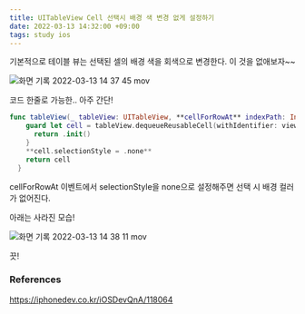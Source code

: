 ```yaml
---
title: UITableView Cell 선택시 배경 색 변경 없게 설정하기
date: 2022-03-13 14:32:00 +09:00
tags: study ios 
---
```


기본적으로 테이블 뷰는 선택된 셀의 배경 색을 회색으로 변경한다. 이 것을 없애보자~~

![화면 기록 2022-03-13 14 37 45 mov](https://user-images.githubusercontent.com/40792935/158046901-38183acb-f1eb-4171-a54e-ef692d26b43d.gif)

코드 한줄로 가능한.. 아주 간단!

```swift
func tableView(_ tableView: UITableView, **cellForRowAt** indexPath: IndexPath) -> UITableViewCell {
    guard let cell = tableView.dequeueReusableCell(withIdentifier: viewController.cellID, for: indexPath) as? cell else {
      return .init()
    }
    **cell.selectionStyle = .none**
    return cell
  }
```

cellForRowAt 이벤트에서 selectionStyle을 none으로 설정해주면 선택 시 배경 컬러가 없어진다.

아래는 사라진 모습!

![화면 기록 2022-03-13 14 38 11 mov](https://user-images.githubusercontent.com/40792935/158046896-8e402a06-168a-46ab-8353-6dfca7eea2b1.gif)

끗!

### References

https://iphonedev.co.kr/iOSDevQnA/118064
